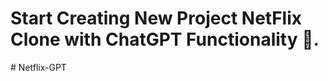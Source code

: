 # Start Creating New Project NetFlix Clone with ChatGPT Functionality 🚀.
#   N e t f l i x - G P T  
 